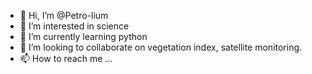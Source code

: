 - 👋 Hi, I’m @Petro-lium
- 👀 I’m interested in science
- 🌱 I’m currently learning python
- 💞️ I’m looking to collaborate on vegetation index, satellite monitoring.
- 📫 How to reach me ...

<!---
Petro-lium/Petro-lium is a ✨ special ✨ repository because its `README.md` (this file) appears on your GitHub profile.
You can click the Preview link to take a look at your changes.
--->
